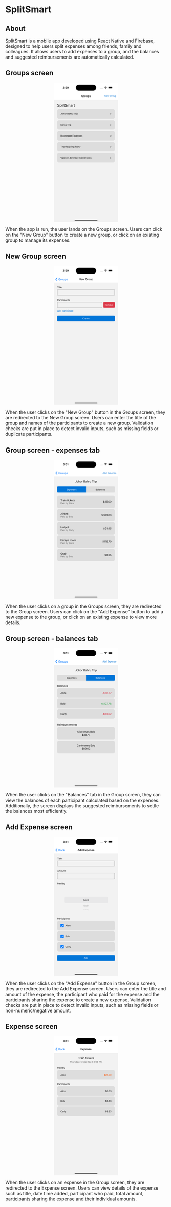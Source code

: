 # SplitSmart

## About

SplitSmart is a mobile app developed using React Native and Firebase, designed to help users split expenses among friends, family and colleagues. It allows users to add expenses to a group, and the balances and suggested reimbursements are automatically calculated.

## Groups screen

<img src="groups-screen.png" width="200" style="display: block; margin: 0px auto;" />

When the app is run, the user lands on the Groups screen. Users can click on the "New Group" button to create a new group, or click on an existing group to manage its expenses.

## New Group screen

<img src="new-group-screen.png" width="200" style="display: block; margin: 0px auto;" />

When the user clicks on the "New Group" button in the Groups screen, they are redirected to the New Group screen. Users can enter the title of the group and names of the participants to create a new group. Validation checks are put in place to detect invalid inputs, such as missing fields or duplicate participants.

## Group screen - expenses tab

<img src="group-screen-expenses.png" width="200" style="display: block; margin: 0px auto;" />

When the user clicks on a group in the Groups screen, they are redirected to the Group screen. Users can click on the "Add Expense" button to add a new expense to the group, or click on an existing expense to view more details.

## Group screen - balances tab

<img src="group-screen-balances.png" width="200" style="display: block; margin: 0px auto;" />

When the user clicks on the "Balances" tab in the Group screen, they can view the balances of each participant calculated based on the expenses. Additionally, the screen displays the suggested reimbursements to settle the balances most efficiently.

## Add Expense screen

<img src="add-expense-screen.png" width="200" style="display: block; margin: 0px auto;" />

When the user clicks on the "Add Expense" button in the Group screen, they are redirected to the Add Expense screen. Users can enter the title and amount of the expense, the participant who paid for the expense and the participants sharing the expense to create a new expense. Validation checks are put in place to detect invalid inputs, such as missing fields or non-numeric/negative amount.

## Expense screen

<img src="expense-screen.png" width="200" style="display: block; margin: 0px auto;" />

When the user clicks on an expense in the Group screen, they are redirected to the Expense screen. Users can view details of the expense such as title, date time added, participant who paid, total amount, participants sharing the expense and their individual amounts.

